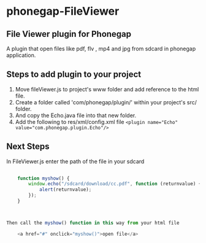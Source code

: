 phonegap-FileViewer
===================
## File Viewer plugin for Phonegap ##
A plugin that open files like pdf, flv , mp4 and jpg from sdcard in phonegap application.

## Steps to add plugin to your project ##
1. Move fileViewer.js to project's www folder and add reference to the html file. 
2. Create a folder called 'com/phonegap/plugin/' within your project's src/ folder.
3. And copy the Echo.java file into that new folder.
4. Add the following to res/xml/config.xml file `<plugin name="Echo" value="com.phonegap.plugin.Echo"/>`

## Next Steps ##

In FileViewer.js enter the path of the file in your sdcard

```javascript
    
    function myshow() {
        window.echo("/sdcard/download/cc.pdf", function (returnvalue) {
            alert(returnvalue); 
        });
    }



Then call the myshow() function in this way from your html file

    <a href="#" onclick="myshow()">open file</a>

  
